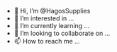 - 👋 Hi, I’m @HagosSupplies
- 👀 I’m interested in ...
- 🌱 I’m currently learning ...
- 💞️ I’m looking to collaborate on ...
- 📫 How to reach me ...

<!---
HagosSupplies/HagosSupplies is a ✨ special ✨ repository because its `README.md` (this file) appears on your GitHub profile.
You can click the Preview link to take a look at your changes.
--->
